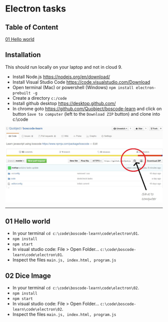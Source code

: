 ﻿# Electron tasks

## Table of Content

[01 Hello world]( #01-hello-world )   


## Installation
This should run locally on your laptop and not in cloud 9.

* Install Node.js https://nodejs.org/en/download/
* Install Visual Studio Code https://code.visualstudio.com/Download
* Open terminal (Mac) or powershell (Windows) `npm install electron-prebuilt -g`
* Create a directory `c:/code`
* Install github desktop https://desktop.github.com/
* In chrome goto https://github.com/Quobject/boscode-learn and click on button `Save to computer` (left to the `Download ZIP` button) and clone into c:\code

![Save to computer](images/002.jpeg)
  
___

## 01 Hello world

* In your terminal `cd c:\code\boscode-learn\code\electron\01`.
* `npm install`
* `npm start`
* In visual studio code: File > Open Folder... `c:\code\boscode-learn\code\electron\01`.
* Inspect the files `main.js, index.html, program.js`

## 02 Dice Image

* In your terminal `cd c:\code\boscode-learn\code\electron\02`.
* `npm install`
* `npm start`
* In visual studio code: File > Open Folder... `c:\code\boscode-learn\code\electron\02`.
* Inspect the files `main.js, index.html, program.js`

